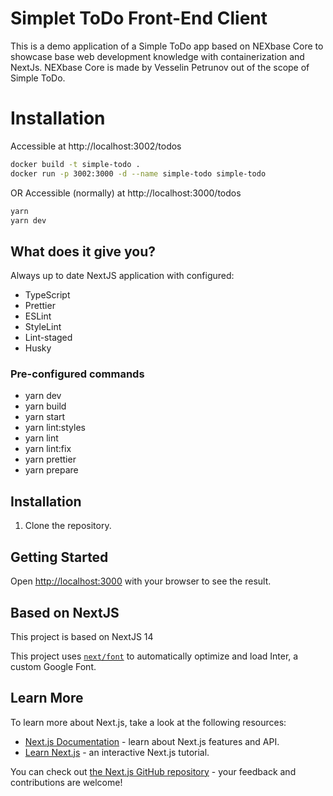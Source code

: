 # Simplet ToDo Front-End Client

This is a demo application of a Simple ToDo app based on NEXbase Core to showcase base web development knowledge with containerization and NextJs.
NEXbase Core is made by Vesselin Petrunov out of the scope of Simple ToDo.

# Installation

Accessible at http://localhost:3002/todos

```bash
docker build -t simple-todo .
docker run -p 3002:3000 -d --name simple-todo simple-todo
```

OR Accessible (normally) at http://localhost:3000/todos

```bash
yarn
yarn dev
```

## What does it give you?

Always up to date NextJS application with configured:

- TypeScript
- Prettier
- ESLint
- StyleLint
- Lint-staged
- Husky

### Pre-configured commands

- yarn dev
- yarn build
- yarn start
- yarn lint:styles
- yarn lint
- yarn lint:fix
- yarn prettier
- yarn prepare

## Installation

1. Clone the repository.

## Getting Started

Open [http://localhost:3000](http://localhost:3000) with your browser to see the result.

## Based on NextJS

This project is based on NextJS 14

This project uses [`next/font`](https://nextjs.org/docs/basic-features/font-optimization) to automatically optimize and load Inter, a custom Google Font.

## Learn More

To learn more about Next.js, take a look at the following resources:

- [Next.js Documentation](https://nextjs.org/docs) - learn about Next.js features and API.
- [Learn Next.js](https://nextjs.org/learn) - an interactive Next.js tutorial.

You can check out [the Next.js GitHub repository](https://github.com/vercel/next.js/) - your feedback and contributions are welcome!
